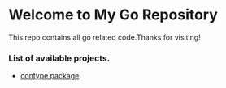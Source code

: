<h1>Welcome to My Go Repository</h1>
<p>This repo contains all go related </code>code.</code>Thanks for visiting! </p>
<h3>List of available projects.</h3>
<ul>
<li>
<a href="contype">contype package</a>
</li>
</ul>
